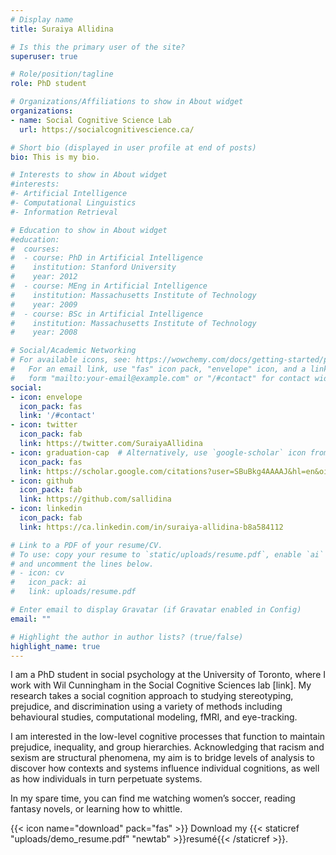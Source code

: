 ```yaml
---
# Display name
title: Suraiya Allidina

# Is this the primary user of the site?
superuser: true

# Role/position/tagline
role: PhD student

# Organizations/Affiliations to show in About widget
organizations:
- name: Social Cognitive Science Lab
  url: https://socialcognitivescience.ca/

# Short bio (displayed in user profile at end of posts)
bio: This is my bio.

# Interests to show in About widget
#interests:
#- Artificial Intelligence
#- Computational Linguistics
#- Information Retrieval

# Education to show in About widget
#education:
#  courses:
#  - course: PhD in Artificial Intelligence
#    institution: Stanford University
#    year: 2012
#  - course: MEng in Artificial Intelligence
#    institution: Massachusetts Institute of Technology
#    year: 2009
#  - course: BSc in Artificial Intelligence
#    institution: Massachusetts Institute of Technology
#    year: 2008

# Social/Academic Networking
# For available icons, see: https://wowchemy.com/docs/getting-started/page-builder/#icons
#   For an email link, use "fas" icon pack, "envelope" icon, and a link in the
#   form "mailto:your-email@example.com" or "/#contact" for contact widget.
social:
- icon: envelope
  icon_pack: fas
  link: '/#contact'
- icon: twitter
  icon_pack: fab
  link: https://twitter.com/SuraiyaAllidina
- icon: graduation-cap  # Alternatively, use `google-scholar` icon from `ai` icon pack
  icon_pack: fas
  link: https://scholar.google.com/citations?user=SBuBkg4AAAAJ&hl=en&oi=ao
- icon: github
  icon_pack: fab
  link: https://github.com/sallidina
- icon: linkedin
  icon_pack: fab
  link: https://ca.linkedin.com/in/suraiya-allidina-b8a584112

# Link to a PDF of your resume/CV.
# To use: copy your resume to `static/uploads/resume.pdf`, enable `ai` icons in `params.toml`, 
# and uncomment the lines below.
# - icon: cv
#   icon_pack: ai
#   link: uploads/resume.pdf

# Enter email to display Gravatar (if Gravatar enabled in Config)
email: ""

# Highlight the author in author lists? (true/false)
highlight_name: true
---
```


I am a PhD student in social psychology at the University of Toronto, where I work with Wil Cunningham in the Social Cognitive Sciences lab [link]. My research takes a social cognition approach to studying stereotyping, prejudice, and discrimination using a variety of methods including behavioural studies, computational modeling, fMRI, and eye-tracking.

I am interested in the low-level cognitive processes that function to maintain prejudice, inequality, and group hierarchies. Acknowledging that racism and sexism are structural phenomena, my aim is to bridge levels of analysis to discover how contexts and systems influence individual cognitions, as well as how individuals in turn perpetuate systems.

In my spare time, you can find me watching women’s soccer, reading fantasy novels, or learning how to whittle.


{{< icon name="download" pack="fas" >}} Download my {{< staticref "uploads/demo_resume.pdf" "newtab" >}}resumé{{< /staticref >}}.
